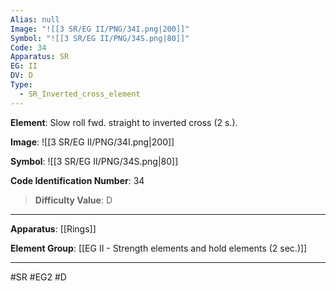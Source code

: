 ```yaml
---
Alias: null
Image: "![[3 SR/EG II/PNG/34I.png|200]]"
Symbol: "![[3 SR/EG II/PNG/34S.png|80]]"
Code: 34
Apparatus: SR
EG: II
DV: D
Type:
  - SR_Inverted_cross_element
---
```

**Element**: Slow roll fwd. straight to inverted cross (2 s.).

**Image**:
![[3 SR/EG II/PNG/34I.png|200]]

**Symbol**:
![[3 SR/EG II/PNG/34S.png|80]]

**Code Identification Number**: 34

>**Difficulty Value**: D

___
**Apparatus**: [[Rings]]

**Element Group**: [[EG II - Strength elements and hold elements (2 sec.)]]
___
#SR #EG2 #D
